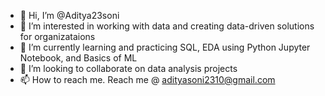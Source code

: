 - 👋 Hi, I’m @Aditya23soni
- 👀 I’m interested in working with data and creating data-driven solutions for organizataions
- 🌱 I’m currently learning and practicing SQL, EDA using Python Jupyter Notebook, and Basics of ML
- 💞️ I’m looking to collaborate on data analysis projects
- 📫 How to reach me. Reach me @ adityasoni2310@gmail.com

<!---
Aditya23soni/Aditya23soni is a ✨ special ✨ repository because its `README.md` (this file) appears on your GitHub profile.
You can click the Preview link to take a look at your changes.
--->
